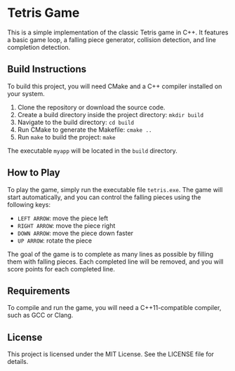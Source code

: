 # Tetris Game

This is a simple implementation of the classic Tetris game in C++. It features a basic game loop, a falling piece generator, collision detection, and line completion detection.

## Build Instructions

To build this project, you will need CMake and a C++ compiler installed on your system.

1. Clone the repository or download the source code.
2. Create a build directory inside the project directory: `mkdir build`
3. Navigate to the build directory: `cd build`
4. Run CMake to generate the Makefile: `cmake ..`
5. Run `make` to build the project: `make`

The executable `myapp` will be located in the `build` directory.

## How to Play

To play the game, simply run the executable file `tetris.exe`. The game will start automatically, and you can control the falling pieces using the following keys:

- `LEFT ARROW`: move the piece left
- `RIGHT ARROW`: move the piece right
- `DOWN ARROW`: move the piece down faster
- `UP ARROW`: rotate the piece

The goal of the game is to complete as many lines as possible by filling them with falling pieces. Each completed line will be removed, and you will score points for each completed line.

## Requirements

To compile and run the game, you will need a C++11-compatible compiler, such as GCC or Clang.

## License

This project is licensed under the MIT License. See the LICENSE file for details.

